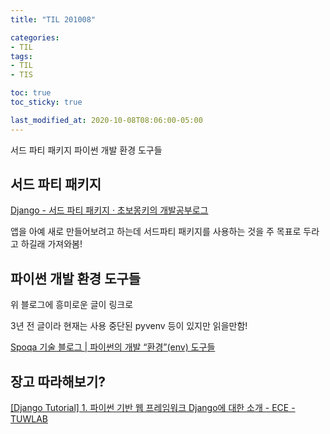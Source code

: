 ```yaml
---
title: "TIL 201008"

categories:
- TIL
tags:
- TIL
- TIS

toc: true
toc_sticky: true

last_modified_at: 2020-10-08T08:06:00-05:00
---
```

서드 파티 패키지 파이썬 개발 환경 도구들

## 서드 파티 패키지

[Django - 서드 파티 패키지 · 초보몽키의 개발공부로그](https://wayhome25.github.io/django/2017/10/06/tsd-21-django-package/)

앱을 아예 새로 만들어보려고 하는데 서드파티 패키지를 사용하는 것을 주 목표로 두라고 하길래 가져와봄! 


## 파이썬 개발 환경 도구들

위 블로그에 흥미로운 글이 링크로

3년 전 글이라 현재는 사용 중단된 pyvenv 등이 있지만 읽을만함!

[Spoqa 기술 블로그 \| 파이썬의 개발 “환경”(env) 도구들](https://spoqa.github.io/2017/10/06/python-env-managers.html)

## 장고 따라해보기?

[\[Django Tutorial\] 1. 파이썬 기반 웹 프레임워크 Django에 대한 소개 - ECE - TUWLAB](https://www.tuwlab.com/ece/26220)
